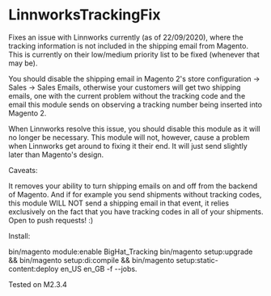 # LinnworksTrackingFix
Fixes an issue with Linnworks currently (as of 22/09/2020), where the tracking information is not included in the shipping email from Magento. This is currently on their low/medium priority list to be fixed (whenever that may be).

You should disable the shipping email in Magento 2's store configuration -> Sales -> Sales Emails, otherwise your customers will get two shipping emails, one with the current problem without the tracking code and the email this module sends on observing a tracking number being inserted into Magento 2.

When Linnworks resolve this issue, you should disable this module as it will no longer be necessary. This module will not, however, cause a problem when Linnworks get around to fixing it their end. It will just send slightly later than Magento's design.

Caveats:

It removes your ability to turn shipping emails on and off from the backend of Magento. And if for example you send shipments without tracking codes, this module WILL NOT send a shipping email in that event, it relies exclusively on the fact that you have tracking codes in all of your shipments. Open to push requests! :)

Install:

bin/magento module:enable BigHat_Tracking
bin/magento setup:upgrade && bin/magento setup:di:compile && bin/magento setup:static-content:deploy en_US en_GB -f --jobs.

Tested on M2.3.4
